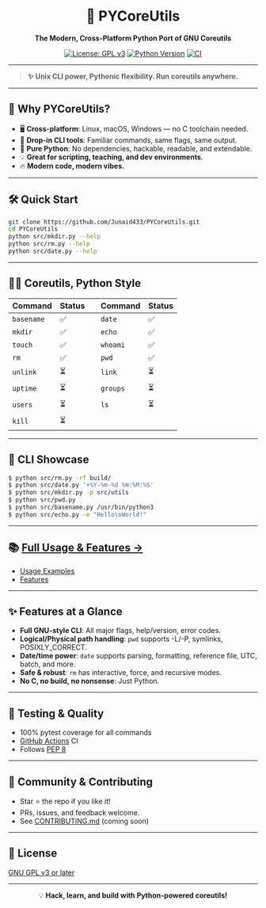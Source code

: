 <div align="center">

# 🐍 PYCoreUtils

**The Modern, Cross-Platform Python Port of GNU Coreutils**

[![License: GPL v3](https://img.shields.io/badge/License-GPLv3-blue.svg)](https://www.gnu.org/licenses/gpl-3.0)
[![Python Version](https://img.shields.io/badge/python-3.6%2B-blue.svg)](https://www.python.org/)
[![CI](https://github.com/Junaid433/PYCoreUtils/actions/workflows/python-tests.yml/badge.svg)](https://github.com/Junaid433/PYCoreUtils/actions)

</div>

---

> **✨ Unix CLI power, Pythonic flexibility. Run coreutils anywhere.**

---

## 🚀 Why PYCoreUtils?

- 🖥️ **Cross-platform**: Linux, macOS, Windows — no C toolchain needed.
- 🧩 **Drop-in CLI tools**: Familiar commands, same flags, same output.
- 🐍 **Pure Python**: No dependencies, hackable, readable, and extendable.
- 💡 **Great for scripting, teaching, and dev environments**.
- 🔥 **Modern code, modern vibes.**

---

## 🛠️ Quick Start

```bash
git clone https://github.com/Junaid433/PYCoreUtils.git
cd PYCoreUtils
python src/mkdir.py --help
python src/rm.py --help
python src/date.py --help
```

---

## 🧑‍💻 Coreutils, Python Style

| Command      | Status |  | Command    | Status |
| ------------ | ------ |--| ---------- | ------ |
| `basename`   | ✅     |  | `date`     | ✅     |
| `mkdir`      | ✅     |  | `echo`     | ✅     |
| `touch`      | ✅     |  | `whoami`   | ✅     |
| `rm`         | ✅     |  | `pwd`      | ✅     |
| `unlink`     | ⏳     |  | `link`     | ⏳     |
| `uptime`     | ⏳     |  | `groups`   | ⏳     |
| `users`      | ⏳     |  | `ls`       | ⏳     |
| `kill`       | ⏳     |  |            |        |

---

## 🌈 CLI Showcase

```bash
$ python src/rm.py -rf build/
$ python src/date.py '+%Y-%m-%d %H:%M:%S'
$ python src/mkdir.py -p src/utils
$ python src/pwd.py
$ python src/basename.py /usr/bin/python3
$ python src/echo.py -e "Hello\nWorld!"
```

---

## 📚 [Full Usage & Features →](docs/usage.md)

- [Usage Examples](docs/usage.md)
- [Features](docs/features.md)

---

## ✨ Features at a Glance

- **Full GNU-style CLI**: All major flags, help/version, error codes.
- **Logical/Physical path handling**: `pwd` supports -L/-P, symlinks, POSIXLY_CORRECT.
- **Date/time power**: `date` supports parsing, formatting, reference file, UTC, batch, and more.
- **Safe & robust**: `rm` has interactive, force, and recursive modes.
- **No C, no build, no nonsense**: Just Python.

---

## 🧪 Testing & Quality

- 100% pytest coverage for all commands
- [GitHub Actions](https://github.com/Junaid433/PYCoreUtils/actions) CI
- Follows [PEP 8](https://peps.python.org/pep-0008/)

---

## 🤝 Community & Contributing

- Star ⭐ the repo if you like it!
- PRs, issues, and feedback welcome.
- See [CONTRIBUTING.md](CONTRIBUTING.md) (coming soon)

---

## 📄 License

[GNU GPL v3 or later](https://www.gnu.org/licenses/gpl-3.0.html)

---

<div align="center">

💡 **Hack, learn, and build with Python-powered coreutils!**

</div>

